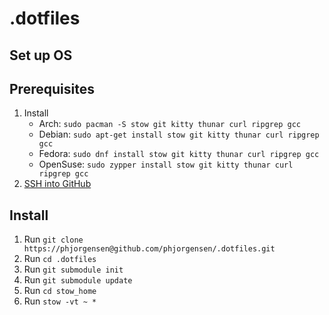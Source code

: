 # .dotfiles

## Set up OS

## Prerequisites

1. Install
   - Arch: `sudo pacman -S stow git kitty thunar curl ripgrep gcc`
   - Debian: `sudo apt-get install stow git kitty thunar curl ripgrep gcc`
   - Fedora: `sudo dnf install stow git kitty thunar curl ripgrep gcc`
   - OpenSuse: `sudo zypper install stow git kitty thunar curl ripgrep gcc`
2. [SSH into GitHub](docs/SSH%20into%20GitHub.md)

## Install

1. Run `git clone https://phjorgensen@github.com/phjorgensen/.dotfiles.git`
2. Run `cd .dotfiles`
3. Run `git submodule init`
4. Run `git submodule update`
5. Run `cd stow_home`
6. Run `stow -vt ~ *`
